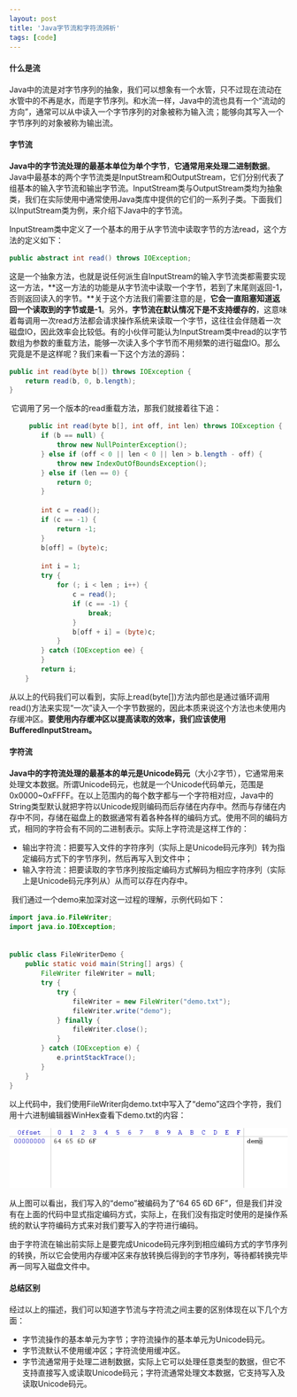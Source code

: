 ```yaml
---
layout: post
title: 'Java字节流和字符流辨析'
tags: [code]
---
```


#### 什么是流

Java中的流是对字节序列的抽象，我们可以想象有一个水管，只不过现在流动在水管中的不再是水，而是字节序列。和水流一样，Java中的流也具有一个“流动的方向”，通常可以从中读入一个字节序列的对象被称为输入流；能够向其写入一个字节序列的对象被称为输出流。

#### 字节流

**Java中的字节流处理的最基本单位为单个字节**，**它通常用来处理二进制数据**。Java中最基本的两个字节流类是InputStream和OutputStream，它们分别代表了组基本的输入字节流和输出字节流。InputStream类与OutputStream类均为抽象类，我们在实际使用中通常使用Java类库中提供的它们的一系列子类。下面我们以InputStream类为例，来介绍下Java中的字节流。

​    InputStream类中定义了一个基本的用于从字节流中读取字节的方法read，这个方法的定义如下：

```java
public abstract int read() throws IOException;
```

​     这是一个抽象方法，也就是说任何派生自InputStream的输入字节流类都需要实现这一方法，**这一方法的功能是从字节流中读取一个字节，若到了末尾则返回-1，否则返回读入的字节。**关于这个方法我们需要注意的是，**它会一直阻塞知道返回一个读取到的字节或是-1**。另外，**字节流在默认情况下是不支持缓存的**，这意味着每调用一次read方法都会请求操作系统来读取一个字节，这往往会伴随着一次磁盘IO，因此效率会比较低。有的小伙伴可能认为InputStream类中read的以字节数组为参数的重载方法，能够一次读入多个字节而不用频繁的进行磁盘IO。那么究竟是不是这样呢？我们来看一下这个方法的源码：

```java
public int read(byte b[]) throws IOException {
    return read(b, 0, b.length);
}
```

​    它调用了另一个版本的read重载方法，那我们就接着往下追：

```java
     public int read(byte b[], int off, int len) throws IOException {
        if (b == null) {
            throw new NullPointerException();
        } else if (off < 0 || len < 0 || len > b.length - off) {
            throw new IndexOutOfBoundsException();
        } else if (len == 0) {
            return 0;
        }

        int c = read();
        if (c == -1) {
            return -1;
        }
        b[off] = (byte)c;

        int i = 1;
        try {
            for (; i < len ; i++) {
                c = read();
                if (c == -1) {
                    break;
                }
                b[off + i] = (byte)c;
            }
        } catch (IOException ee) {
        }
        return i;
    }
```

​     从以上的代码我们可以看到，实际上read(byte[])方法内部也是通过循环调用read()方法来实现“一次”读入一个字节数据的，因此本质来说这个方法也未使用内存缓冲区。**要使用内存缓冲区以提高读取的效率，我们应该使用BufferedInputStream。**

#### 字符流

**Java中的字符流处理的最基本的单元是Unicode码元**（大小2字节），它通常用来处理文本数据。所谓Unicode码元，也就是一个Unicode代码单元，范围是0x0000~0xFFFF。在以上范围内的每个数字都与一个字符相对应，Java中的String类型默认就把字符以Unicode规则编码而后存储在内存中。然而与存储在内存中不同，存储在磁盘上的数据通常有着各种各样的编码方式。使用不同的编码方式，相同的字符会有不同的二进制表示。实际上字符流是这样工作的：

- 输出字符流：把要写入文件的字符序列（实际上是Unicode码元序列）转为指定编码方式下的字节序列，然后再写入到文件中；
- 输入字符流：把要读取的字节序列按指定编码方式解码为相应字符序列（实际上是Unicode码元序列从）从而可以存在内存中。

​    我们通过一个demo来加深对这一过程的理解，示例代码如下：

```java
import java.io.FileWriter;
import java.io.IOException;


public class FileWriterDemo {
    public static void main(String[] args) {
        FileWriter fileWriter = null;
        try {
            try {
                fileWriter = new FileWriter("demo.txt");
                fileWriter.write("demo");
            } finally {
                fileWriter.close();
            }
        } catch (IOException e) {
            e.printStackTrace();
        }
    }
}
```

以上代码中，我们使用FileWriter向demo.txt中写入了“demo”这四个字符，我们用十六进制编辑器WinHex查看下demo.txt的内容：

![](../images/bytestreamandcharstream.png)

从上图可以看出，我们写入的“demo”被编码为了“64 65 6D 6F”，但是我们并没有在上面的代码中显式指定编码方式，实际上，在我们没有指定时使用的是操作系统的默认字符编码方式来对我们要写入的字符进行编码。

​    由于字符流在输出前实际上是要完成Unicode码元序列到相应编码方式的字节序列的转换，所以它会使用内存缓冲区来存放转换后得到的字节序列，等待都转换完毕再一同写入磁盘文件中。

#### 总结区别

经过以上的描述，我们可以知道字节流与字符流之间主要的区别体现在以下几个方面：

- 字节流操作的基本单元为字节；字符流操作的基本单元为Unicode码元。
- 字节流默认不使用缓冲区；字符流使用缓冲区。
- 字节流通常用于处理二进制数据，实际上它可以处理任意类型的数据，但它不支持直接写入或读取Unicode码元；字符流通常处理文本数据，它支持写入及读取Unicode码元。